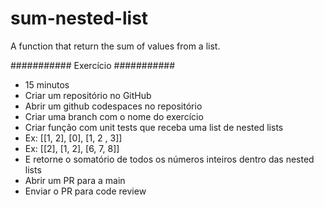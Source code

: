 # sum-nested-list
A function that return the sum of values from a list.

########### Exercício ###########
- 15 minutos
- Criar um repositório no GitHub
- Abrir um github codespaces no repositório
- Criar uma branch com o nome do exercício
- Criar função com unit tests que receba uma list de nested lists
- Ex: [[1, 2], [0], [1, 2 , 3]]
- Ex: [[2], [1, 2], [6, 7, 8]]
- E retorne o somatório de todos os números inteiros dentro das nested lists
- Abrir um PR para a main
- Enviar o PR para code review
